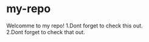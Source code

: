 # my-repo

Welcomme to my repo!
1.Dont forget to check this out.  
2.Dont forget to check that out.   

